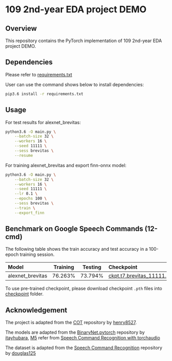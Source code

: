 # 109 2nd-year EDA project DEMO


## Overview

This repository contains the PyTorch implementation of 109 2nd-year EDA project DEMO.

## Dependencies

Please refer to [requirements.txt](requirements.txt)

User can use the command shows below to install dependencies:

```bash
pip3.6 install -r requirements.txt
```

## Usage
For test results for alexnet_brevitas:

```bash
python3.6 -O main.py \
   	--batch-size 32 \
   	--workers 16 \
   	--seed 11111 \
   	--sess brevitas \
   	--resume
```
	
For training alexnet_brevitas and export finn-onnx model:

```bash
python3.6 -O main.py \
	--batch-size 32 \
   	--workers 16 \
   	--seed 11111 \
	--lr 0.1 \
	--epochs 100 \
   	--sess brevitas \
   	--train \
	--export_finn
```

## Benchmark on Google Speech Commands (12-cmd)

The following table shows the train accuracy and test accuracy in a 100-epoch training session.

| Model            | Training | Testing  | Checkpoint |
|:-----------------|:--------:|:--------:|:-----------|
| alexnet_brevitas | 76.263%  | 73.794%  | [ckpt.t7.brevitas_11111.pth](https://drive.google.com/file/d/1WoDzrueavxXudQ4rvTz0vob-v5QbPYQv/view?usp=sharing) |

To use pre-trained checkpoint, please download checkpoint `.pth` files into [checkpoint](checkpoint) folder.

## Acknowledgement
The project is adapted from the [COT](https://github.com/henry8527/COT) repository by [henry8527](https://github.com/henry8527).

The models are adapted from the [BinaryNet.pytorch](https://github.com/itayhubara/BinaryNet.pytorch) repository by [itayhubara](https://github.com/itayhubara), [M5](https://arxiv.org/abs/1610.00087) refer from [Speech Command Recognition with torchaudio](https://pytorch.org/tutorials/intermediate/speech_command_recognition_with_torchaudio_tutorial.html)

The dataset is adapted from the [Speech Command Recognition](https://github.com/douglas125/SpeechCmdRecognition) repository by [douglas125](https://github.com/douglas125)
